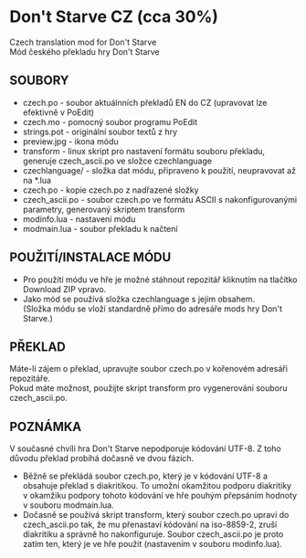 Don't Starve CZ (cca 30%)
=========================
Czech translation mod for Don't Starve<br />
Mód českého překladu hry Don't Starve

SOUBORY
-------
- czech.po	  - soubor aktuálnních překladů EN do CZ (upravovat lze efektivně v PoEdit)
- czech.mo	  - pomocný soubor programu PoEdit
- strings.pot	  - originální soubor textů z hry
- preview.jpg	  - ikona módu
- transform	  - linux skript pro nastavení formátu souboru překladu, generuje czech_ascii.po ve složce czechlanguage
- czechlanguage/ - složka dat módu, připraveno k použití, neupravovat až na *.lua
 - czech.po		- kopie czech.po z nadřazené složky
 - czech_ascii.po	- soubor czech.po ve formátu ASCII s nakonfigurovanými parametry, generovaný skriptem transform
 - modinfo.lua		- nastavení módu
 - modmain.lua		- soubor překladu k načtení

POUŽITÍ/INSTALACE MÓDU
----------------------
- Pro použití módu ve hře je možné stáhnout repozitář kliknutím na tlačítko Download ZIP vpravo.
- Jako mód se používá složka czechlanguage s jejím obsahem.<br />
(Složka módu se vloží standardně přímo do adresáře mods hry Don't Starve.)

PŘEKLAD
-------
Máte-li zájem o překlad, upravujte soubor czech.po v kořenovém adresáři repozitáře.<br />
Pokud máte možnost, použijte skript transform pro vygenerování souboru czech_ascii.po.

POZNÁMKA
--------
V současné chvíli hra Don't Starve nepodporuje kódování UTF-8. Z toho důvodu překlad probíhá dočasně ve dvou fázích.
 - Běžně se překládá soubor czech.po, který je v kódování UTF-8 a obsahuje překlad s diakritikou. To umožní okamžitou podporu diakritiky v okamžiku podpory tohoto kódování ve hře pouhým přepsáním hodnoty v souboru modmain.lua.
 - Dočasně se používá skript transform, který soubor czech.po upraví do czech_ascii.po tak, že mu přenastaví kódování na iso-8859-2, zruší diakritiku a správně ho nakonfiguruje.
Soubor czech_ascii.po je proto zatím ten, který je ve hře použit (nastavením v souboru modinfo.lua).

